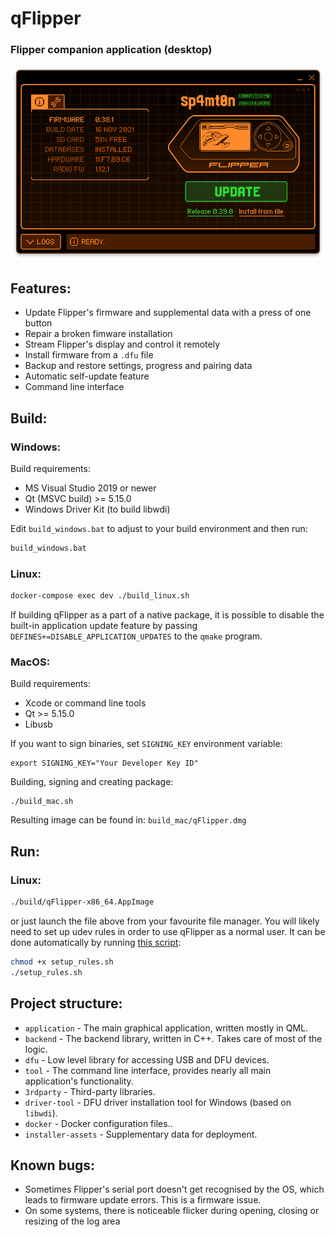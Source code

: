 # qFlipper

### Flipper companion application (desktop)

![qFlipper screenshot](screenshot.png)

## Features:
* Update Flipper's firmware and supplemental data with a press of one button
* Repair a broken fimware installation
* Stream Flipper's display and control it remotely
* Install firmware from a `.dfu` file
* Backup and restore settings, progress and pairing data
* Automatic self-update feature
* Command line interface

## Build:
### Windows:

Build requirements:
- MS Visual Studio 2019 or newer
- Qt (MSVC build) >= 5.15.0
- Windows Driver Kit (to build libwdi)

Edit `build_windows.bat` to adjust to your build environment and then run:
```cmd
build_windows.bat
```

### Linux:

```sh
docker-compose exec dev ./build_linux.sh
```

If building qFlipper as a part of a native package, it is possible to disable the built-in application update feature by passing `DEFINES+=DISABLE_APPLICATION_UPDATES` to the `qmake` program.

### MacOS:

Build requirements:

- Xcode or command line tools
- Qt >= 5.15.0
- Libusb

If you want to sign binaries, set `SIGNING_KEY` environment variable:

	export SIGNING_KEY="Your Developer Key ID"

Building, signing and creating package:

	./build_mac.sh

Resulting image can be found in: `build_mac/qFlipper.dmg`

## Run:

### Linux:
```sh
./build/qFlipper-x86_64.AppImage
```

or just launch the file above from your favourite file manager.
You will likely need to set up udev rules in order to use qFlipper as a normal user. It can be done automatically by running [this script](setup_rules.sh):
```sh
chmod +x setup_rules.sh
./setup_rules.sh
```

## Project structure:
- `application` - The main graphical application, written mostly in QML.
- `backend` - The backend library, written in C++. Takes care of most of the logic.
- `dfu` - Low level library for accessing USB and DFU devices.
- `tool` - The command line interface, provides nearly all main application's functionality.
- `3rdparty` - Third-party libraries.
- `driver-tool` - DFU driver installation tool for Windows (based on `libwdi`).
- `docker` - Docker configuration files..
- `installer-assets` - Supplementary data for deployment.

## Known bugs:

* Sometimes Flipper's serial port doesn't get recognised by the OS, which leads to firmware update errors. This is a firmware issue.
* On some systems, there is noticeable flicker during opening, closing or resizing of the log area
